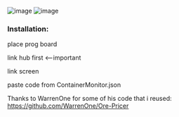 ![image](https://user-images.githubusercontent.com/93654396/180024922-cc175925-a036-4155-b52d-24ec962103f9.png)
![image](https://user-images.githubusercontent.com/93654396/180025159-5d57c381-7c98-49d8-82db-3d721b0d9d16.png)

### Installation:

place prog board

link hub first <--important

link screen

paste code from ContainerMonitor.json




Thanks to WarrenOne for some of his code that i reused: https://github.com/WarrenOne/Ore-Pricer
